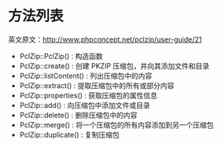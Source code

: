 
# 方法列表
英文原文：http://www.phpconcept.net/pclzip/user-guide/21

- PclZip::PclZip() : 构造函数
- PclZip::create() : 创建 PKZIP 压缩包，并向其添加文件和目录
- PclZip::listContent() : 列出压缩包中的内容
- PclZip::extract() : 提取压缩包中的所有或部分内容
- PclZip::properties() : 获取压缩包的属性信息
- PclZip::add() : 向压缩包中添加文件或目录
- PclZip::delete() : 删除压缩包中的内容
- PclZip::merge() : 将一个压缩包的所有内容添加到另一个压缩包
- PclZip::duplicate() : 复制压缩包
